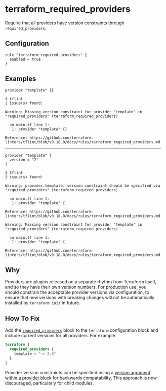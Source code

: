 # terraform_required_providers

Require that all providers have version constraints through `required_providers`.

## Configuration

```hcl
rule "terraform_required_providers" {
  enabled = true
}
```

## Examples

```hcl
provider "template" {}
```

```
$ tflint
1 issue(s) found:

Warning: Missing version constraint for provider "template" in "required_providers" (terraform_required_providers)

  on main.tf line 1:
   1: provider "template" {}

Reference: https://github.com/terraform-linters/tflint/blob/v0.18.0/docs/rules/terraform_required_providers.md
```

<hr>

```hcl
provider "template" {
  version = "2"
}
```

```
$ tflint
2 issue(s) found:

Warning: provider.template: version constraint should be specified via "required_providers" (terraform_required_providers)

  on main.tf line 1:
   1: provider "template" {

Reference: https://github.com/terraform-linters/tflint/blob/v0.18.0/docs/rules/terraform_required_providers.md

Warning: Missing version constraint for provider "template" in "required_providers" (terraform_required_providers)

  on main.tf line 1:
   1: provider "template" {

Reference: https://github.com/terraform-linters/tflint/blob/v0.18.0/docs/rules/terraform_required_providers.md
```

## Why

Providers are plugins released on a separate rhythm from Terraform itself, and so they have their own version numbers. For production use, you should constrain the acceptable provider versions via configuration, to ensure that new versions with breaking changes will not be automatically installed by `terraform init` in future.

## How To Fix

Add the [`required_providers`](https://www.terraform.io/docs/configuration/terraform.html#specifying-required-provider-versions) block to the `terraform` configuration block and include current versions for all providers. For example:

```tf
terraform {
  required_providers {
    template = "~> 2.0"
  }
}
```

Provider version constraints can be specified using a [version argument within a provider block](https://www.terraform.io/docs/configuration/providers.html#provider-versions) for backwards compatability. This approach is now discouraged, particularly for child modules.
